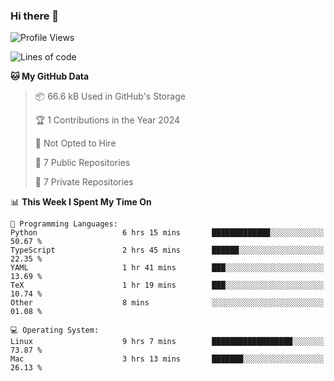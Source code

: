 ### Hi there 👋

<!--
**huayuan4396/huayuan4396** is a ✨ _special_ ✨ repository because its `README.md` (this file) appears on your GitHub profile.

Here are some ideas to get you started:

- 🔭 I’m currently working on ...
- 🌱 I’m currently learning ...
- 👯 I’m looking to collaborate on ...
- 🤔 I’m looking for help with ...
- 💬 Ask me about ...
- 📫 How to reach me: ...
- 😄 Pronouns: ...
- ⚡ Fun fact: ...
-->

<!--START_SECTION:waka-->
![Profile Views](http://img.shields.io/badge/Profile%20Views-1-blue)

![Lines of code](https://img.shields.io/badge/From%20Hello%20World%20I%27ve%20Written-226.2%20thousand%20lines%20of%20code-blue)

**🐱 My GitHub Data** 

> 📦 66.6 kB Used in GitHub's Storage 
 > 
> 🏆 1 Contributions in the Year 2024
 > 
> 🚫 Not Opted to Hire
 > 
> 📜 7 Public Repositories 
 > 
> 🔑 7 Private Repositories 
 > 
📊 **This Week I Spent My Time On** 

```text
💬 Programming Languages: 
Python                   6 hrs 15 mins       █████████████░░░░░░░░░░░░   50.67 % 
TypeScript               2 hrs 45 mins       ██████░░░░░░░░░░░░░░░░░░░   22.35 % 
YAML                     1 hr 41 mins        ███░░░░░░░░░░░░░░░░░░░░░░   13.69 % 
TeX                      1 hr 19 mins        ███░░░░░░░░░░░░░░░░░░░░░░   10.74 % 
Other                    8 mins              ░░░░░░░░░░░░░░░░░░░░░░░░░   01.08 % 

💻 Operating System: 
Linux                    9 hrs 7 mins        ██████████████████░░░░░░░   73.87 % 
Mac                      3 hrs 13 mins       ███████░░░░░░░░░░░░░░░░░░   26.13 % 
```


<!--END_SECTION:waka-->
